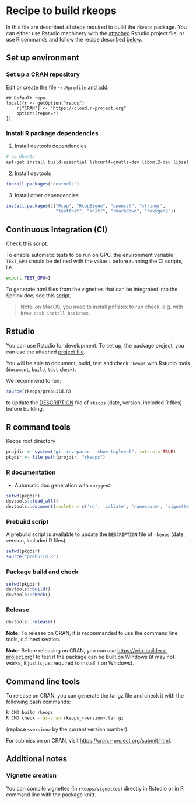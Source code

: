 # Recipe to build rkeops

In this file are described all steps required to build the `rkeops` package. 
You can either use Rstudio machinery with the [attached](#rstudio) Rstudio 
project file, or use R commands and follow the recipe described 
[below](#r-command-tools).

## Set up environment

### Set up a CRAN repository

Edit or create the file `~/.Rprofile` and add:
```
## Default repo
local({r <- getOption("repos")
    r["CRAN"] <- "https://cloud.r-project.org" 
    options(repos=r)
})
```

### Install R package dependencies

1. Install devtools dependencies
```bash
# on Ubuntu
apt-get install build-essential libcurl4-gnutls-dev libxml2-dev libssl-dev
```

2. Install devtools
```R
install.packages("devtools")
```

3. Install other dependencies
```R
install.packages(c("Rcpp", "RcppEigen", "openssl", "stringr", 
                   "testthat", "knitr", "rmarkdown", "roxygen2"))
```

## Continuous Integration (CI)

Check this [script](./ci/run_ci.sh).

To enable automatic tests to be run on GPU, the environment variable `TEST_GPU` 
should be defined with the value `1` before running the CI scripts, i.e.
```bash
export TEST_GPU=1
```

To generate html files from the vignettes that can be integrated into the 
Sphinx doc, see this [script](./ci/html2doc.sh).

> Note: on MacOS, you need to install pdflatex to run check, e.g. with `brew cask install basictex`.


## Rstudio

You can use Rstudio for development. To set up, the package project,
you can use the attached [project file](../keops.Rproj).

You will be able to document, build, test and check `rkeops` with 
Rstudio tools (`document`, `build`, `test` `check`).

We recommend to run:
```R
source(rkeops/prebuild.R)
```
to update the [DESCRIPTION](.rkeops/DESCRIPTION) 
file of `rkeops` (date, version, included R files) before 
building.


## R command tools

Keops root directory
```R
projdir <- system("git rev-parse --show-toplevel", intern = TRUE)
pkgdir <- file.path(projdir, "rkeops")
```

### R documentation

* Automatic doc generation with `roxygen2`
```R
setwd(pkgdir)
devtools::load_all()
devtools::document(roclets = c('rd', 'collate', 'namespace', 'vignette'))
```

### Prebuild script

A prebuild script is available to update the `DESCRIPTION` file of `rkeops`
(date, version, included R files):
```R
setwd(pkgdir)
source("prebuild.R")
```

### Package build and check

```R
setwd(pkgdir)
devtools::build()
devtools::check()
```

### Release

```R
devtools::release()
```

**Note:** To release on CRAN, it is recommended to use the command line tools, c.f. next section.

**Note:** Before releasing on CRAN, you can use <https://win-builder.r-project.org/> to test if the package can be built on Windows (it may not works, it just is just required to install it on Windows).

## Command line tools

To release on CRAN, you can generate the tar.gz file and check it with the following bash commands:
```bash
R CMD build rkeops
R CMD check --as-cran rkeops_<version>.tar.gz
```
(replace `<version>` by the current version number).

For submission on CRAN, visit <https://cran.r-project.org/submit.html>.


## Additional notes

### Vignette creation

You can compile vignettes (in `rkeops/vignettes`) directly in Rstudio or 
in R command line with the package knitr.
